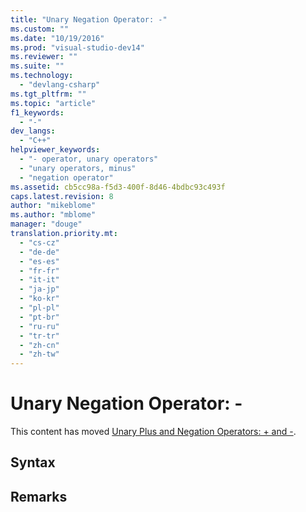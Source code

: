 ```yaml
---
title: "Unary Negation Operator: -"
ms.custom: ""
ms.date: "10/19/2016"
ms.prod: "visual-studio-dev14"
ms.reviewer: ""
ms.suite: ""
ms.technology: 
  - "devlang-csharp"
ms.tgt_pltfrm: ""
ms.topic: "article"
f1_keywords: 
  - "-"
dev_langs: 
  - "C++"
helpviewer_keywords: 
  - "- operator, unary operators"
  - "unary operators, minus"
  - "negation operator"
ms.assetid: cb5cc98a-f5d3-400f-8d46-4bdbc93c493f
caps.latest.revision: 8
author: "mikeblome"
ms.author: "mblome"
manager: "douge"
translation.priority.mt: 
  - "cs-cz"
  - "de-de"
  - "es-es"
  - "fr-fr"
  - "it-it"
  - "ja-jp"
  - "ko-kr"
  - "pl-pl"
  - "pt-br"
  - "ru-ru"
  - "tr-tr"
  - "zh-cn"
  - "zh-tw"
---
```

# Unary Negation Operator: -
This content has moved [Unary Plus and Negation Operators: + and -](../Topic/Unary%20Plus%20and%20Negation%20Operators:%20+%20and%20-.md).  
  
## Syntax  
  
## Remarks